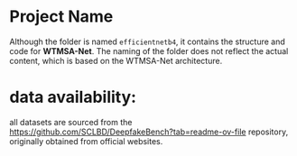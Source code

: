 # Project Name

Although the folder is named `efficientnetb4`, it contains the structure and code for **WTMSA-Net**. The naming of the folder does not reflect the actual content, which is based on the WTMSA-Net architecture.
# data availability:

all datasets are sourced from the https://github.com/SCLBD/DeepfakeBench?tab=readme-ov-file repository, originally obtained from official websites.

